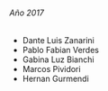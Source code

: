 ###### Año 2017

* Dante Luis Zanarini
* Pablo Fabian Verdes
* Gabina Luz Bianchi
* Marcos Pividori
* Hernan Gurmendi
